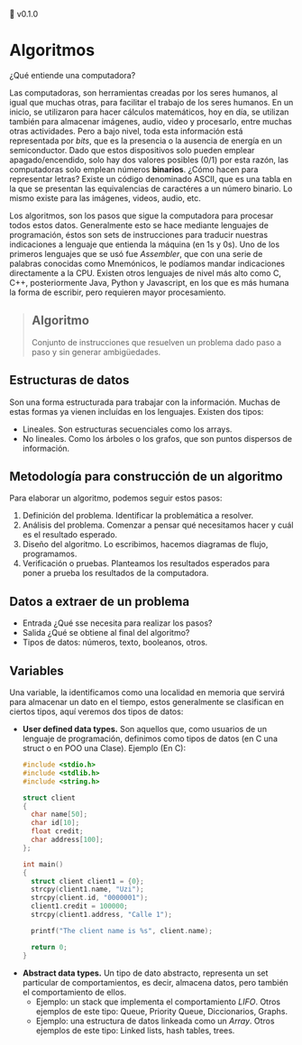 🧮 v0.1.0

# Algoritmos

¿Qué entiende una computadora?

Las computadoras, son herramientas creadas por los seres humanos, al igual que muchas otras, para facilitar el trabajo de los seres humanos. En un inicio, se utilizaron para hacer cálculos matemáticos, hoy en día, se utilizan también para almacenar imágenes, audio, video y procesarlo, entre muchas otras actividades. Pero a bajo nivel, toda esta información está representada por *bits*, que es la presencia o la ausencia de energía en un semiconductor. Dado que estos dispositivos solo pueden emplear apagado/encendido, solo hay dos valores posibles (0/1) por esta razón, las computadoras solo emplean números **binarios**. ¿Cómo hacen para representar letras? Existe un código denominado ASCII, que es una tabla en la que se presentan las equivalencias de caractéres a un número binario. Lo mismo existe para las imágenes, videos, audio, etc.

Los algoritmos, son los pasos que sigue la computadora para procesar todos estos datos. Generalmente esto se hace mediante lenguajes de programación, éstos son sets de instrucciones para traducir nuestras indicaciones a lenguaje que entienda la máquina (en 1s y 0s). Uno de los primeros lenguajes que se usó fue *Assembler*, que con una serie de palabras conocidas como Mnemónicos, le podíamos mandar indicaciones directamente a la CPU. Existen otros lenguajes de nivel más alto como C, C++, posteriormente Java, Python y Javascript, en los que es más humana la forma de escribir, pero requieren mayor procesamiento.

  > ## Algoritmo
  > Conjunto de instrucciones que resuelven un problema dado paso a paso y sin generar ambigüedades.

## Estructuras de datos

Son una forma estructurada para trabajar con la información. Muchas de estas formas ya vienen incluídas en los lenguajes. Existen dos tipos:
* Lineales. Son estructuras secuenciales como los arrays.
* No lineales. Como los árboles o los grafos, que son puntos dispersos de información.

## Metodología para construcción de un algoritmo

Para elaborar un algoritmo, podemos seguir estos pasos:
1. Definición del problema. Identificar la problemática a resolver.
2. Análisis del problema. Comenzar a pensar qué necesitamos hacer y cuál es el resultado esperado.
3. Diseño del algoritmo. Lo escribimos, hacemos diagramas de flujo, programamos.
4. Verificación o pruebas. Planteamos los resultados esperados para poner a prueba los resultados de la computadora.

## Datos a extraer de un problema

* Entrada ¿Qué sse necesita para realizar los pasos?
* Salida ¿Qué se obtiene al final del algoritmo?
* Tipos de datos: números, texto, booleanos, otros.

## Variables

Una variable, la identificamos como una localidad en memoria que servirá para almacenar un dato en el tiempo, estos generalmente se clasifican en ciertos tipos, aquí veremos dos tipos de datos:

* **User defined data types.** Son aquellos que, como usuarios de un lenguaje de programación, definimos como tipos de datos (en C una struct o en POO una Clase). Ejemplo (En C):
  ```c
  #include <stdio.h>
  #include <stdlib.h>
  #include <string.h>

  struct client
  {
    char name[50];
    char id[10];
    float credit;
    char address[100];
  };

  int main()
  {
    struct client client1 = {0};
    strcpy(client1.name, "Uzi");
    strcpy(client.id, "0000001");
    client1.credit = 100000;
    strcpy(client1.address, "Calle 1");

    printf("The client name is %s", client.name);

    return 0;
  }
  ```
* **Abstract data types.** Un tipo de dato abstracto, representa un set particular de comportamientos, es decir, almacena datos, pero también el comportamiento de ellos. 
  * Ejemplo: un stack que implementa el comportamiento *LIFO*. Otros ejemplos de este tipo: Queue, Priority Queue, Diccionarios, Graphs.
  * Ejemplo: una estructura de datos linkeada como un *Array*. Otros ejemplos de este tipo: Linked lists, hash tables, trees.

